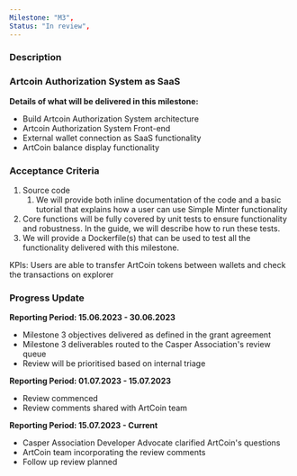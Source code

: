 ```yaml
---
Milestone: "M3",
Status: "In review",
---
```

<!--lang:en--> 
### Description
### Artcoin Authorization System as SaaS

**Details of what will be delivered in this milestone:**
- Build Artcoin Authorization System architecture
- Artcoin Authorization System Front-end
- External wallet connection as SaaS functionality
- ArtCoin balance display functionality


### Acceptance Criteria

1. Source code
   1. We will provide both inline documentation of the code and a basic tutorial that explains how a user can use Simple Minter functionality 
2. Core functions will be fully covered by unit tests to ensure functionality and robustness. In the guide, we will describe how to run these tests. 
3. We will provide a Dockerfile(s) that can be used to test all the functionality delivered with this milestone.  
   
KPIs: Users are able to transfer ArtCoin tokens between wallets and check the transactions on explorer 

### Progress Update

**Reporting Period: 15.06.2023 - 30.06.2023**
- Milestone 3 objectives delivered as defined in the grant agreement
- Milestone 3 deliverables routed to the Casper Association's review queue
- Review will be prioritised based on internal triage

**Reporting Period: 01.07.2023 - 15.07.2023**
- Review commenced
- Review comments shared with ArtCoin team
  
**Reporting Period: 15.07.2023 - Current**
- Casper Association Developer Advocate clarified ArtCoin's questions
- ArtCoin team incorporating the review comments
- Follow up review planned